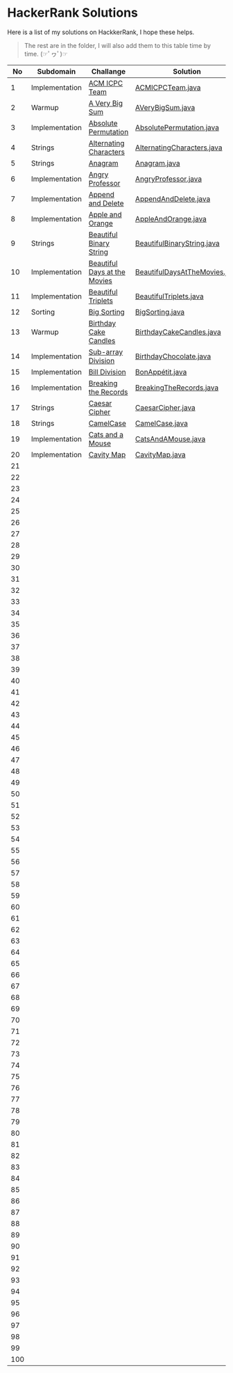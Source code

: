 # HackerRank Solutions

Here is a list of my solutions on HackkerRank, I hope these helps.

> The rest are in the folder, I will also add them to this table time by time. (☞ﾟヮﾟ)☞

|No| Subdomain | Challange | Solution | Points | Difficulty
| ------ | ------ | ------ | ------ | ------ | ------ |
|1| Implementation | [ACM ICPC Team](https://www.hackerrank.com/challenges/acm-icpc-team/problem) | [ACMICPCTeam.java](/Problem%20Solving%20(Algorithms)/ACMICPCTeam.java) | 25 | Easy
|2| Warmup |[A Very Big Sum](https://www.hackerrank.com/challenges/a-very-big-sum/problem) | [AVeryBigSum.java](/Problem%20Solving%20(Algorithms)/AVeryBigSum.java) | 10 | Easy
|3| Implementation | [Absolute Permutation](https://www.hackerrank.com/challenges/absolute-permutation/problem) | [AbsolutePermutation.java](/Problem%20Solving%20(Algorithms)/AbsolutePermutation.java) | 40 | Medium
|4| Strings | [Alternating Characters](https://www.hackerrank.com/challenges/alternating-characters/problem) | [AlternatingCharacters.java](/Problem%20Solving%20(Algorithms)/AlternatingCharacters.java) | 20 | Easy
|5| Strings | [Anagram](https://www.hackerrank.com/challenges/anagram/problem) | [Anagram.java](/Problem%20Solving%20(Algorithms)/Anagram.java) | 25 | Easy
|6| Implementation | [Angry Professor](https://www.hackerrank.com/challenges/angry-professor/problem) | [AngryProfessor.java](/Problem%20Solving%20(Algorithms)/AngryProfessor.java) | 20 | Easy
|7| Implementation| [Append and Delete](https://www.hackerrank.com/challenges/append-and-delete/problem) | [AppendAndDelete.java](/Problem%20Solving%20(Algorithms)/AppendAndDelete.java) | 20 | Easy
|8| Implementation| [Apple and Orange](https://www.hackerrank.com/challenges/apple-and-orange/problem) | [AppleAndOrange.java](/Problem%20Solving%20(Algorithms)/AppleAndOrange.java) | 10| Easy
|9| Strings | [Beautiful Binary String](https://www.hackerrank.com/challenges/beautiful-binary-string/problem) | [BeautifulBinaryString.java](/Problem%20Solving%20(Algorithms)/BeautifulBinaryString.java) |20 | Easy
|10| Implementation | [Beautiful Days at the Movies](https://www.hackerrank.com/challenges/beautiful-days-at-the-movies/problem) | [BeautifulDaysAtTheMovies.java](/Problem%20Solving%20(Algorithms)/BeautifulDaysAtTheMovies.java) | 15 | Easy
|11| Implementation | [Beautiful Triplets](https://www.hackerrank.com/challenges/beautiful-triplets/problem) | [BeautifulTriplets.java](/Problem%20Solving%20(Algorithms)/BeautifulTriplets.java) |20 | Easy
|12| Sorting | [Big Sorting](https://www.hackerrank.com/challenges/big-sorting/problem) | [BigSorting.java](/Problem%20Solving%20(Algorithms)/BigSorting.java) | 20 | Easy
|13| Warmup| [Birthday Cake Candles](https://www.hackerrank.com/challenges/birthday-cake-candles/problem) | [BirthdayCakeCandles.java](/Problem%20Solving%20(Algorithms)/BirthdayCakeCandles.java) | 10 | Easy
|14| Implementation| [Sub-array Division](https://www.hackerrank.com/challenges/the-birthday-bar/problem) | [BirthdayChocolate.java](/Problem%20Solving%20(Algorithms)/BirthdayChocolate.java) | 10 | Easy
|15| Implementation | [Bill Division](https://www.hackerrank.com/challenges/bon-appetit/problem) | [BonAppétit.java](/Problem%20Solving%20(Algorithms)/BonAppétit.java) | 10 | Easy
|16| Implementation| [Breaking the Records](https://www.hackerrank.com/challenges/breaking-best-and-worst-records/problem) | [BreakingTheRecords.java](/Problem%20Solving%20(Algorithms)/BreakingTheRecords.java) | 10 | Easy
|17| Strings | [Caesar Cipher](https://www.hackerrank.com/challenges/caesar-cipher-1/problem) | [CaesarCipher.java](/Problem%20Solving%20(Algorithms)/CaesarCipher.java) | 15 | Easy
|18| Strings | [CamelCase](https://www.hackerrank.com/challenges/camelcase/problem) | [CamelCase.java](/Problem%20Solving%20(Algorithms)/CamelCase.java) | 15 | Easy
|19| Implementation | [Cats and a Mouse](https://www.hackerrank.com/challenges/cats-and-a-mouse/problem) | [CatsAndAMouse.java](/Problem%20Solving%20(Algorithms)/CatsAndAMouse.java) | 15 | Easy
|20| Implementation | [Cavity Map](https://www.hackerrank.com/challenges/cavity-map/problem) | [CavityMap.java](/Problem%20Solving%20(Algorithms)/CavityMap.java) | 30 | Easy
|21| | []() | [](/Problem%20Solving%20(Algorithms)/) | |
|22| | []() | [](/Problem%20Solving%20(Algorithms)/) | |
|23| | []() | [](/Problem%20Solving%20(Algorithms)/) | |
|24| | []() | [](/Problem%20Solving%20(Algorithms)/) | |
|25| | []() | [](/Problem%20Solving%20(Algorithms)/) | |
|26| | []() | [](/Problem%20Solving%20(Algorithms)/) | |
|27| | []() | [](/Problem%20Solving%20(Algorithms)/) | |
|28| | []() | [](/Problem%20Solving%20(Algorithms)/) | |
|29| | []() | [](/Problem%20Solving%20(Algorithms)/) | |
|30| | []() | [](/Problem%20Solving%20(Algorithms)/) | |
|31| | []() | [](/Problem%20Solving%20(Algorithms)/) | |
|32| | []() | [](/Problem%20Solving%20(Algorithms)/) | |
|33| | []() | [](/Problem%20Solving%20(Algorithms)/) | |
|34| | []() | [](/Problem%20Solving%20(Algorithms)/) | |
|35| | []() | [](/Problem%20Solving%20(Algorithms)/) | |
|36| | []() | [](/Problem%20Solving%20(Algorithms)/) | |
|37| | []() | [](/Problem%20Solving%20(Algorithms)/) | |
|38| | []() | [](/Problem%20Solving%20(Algorithms)/) | |
|39| | []() | [](/Problem%20Solving%20(Algorithms)/) | |
|40| | []() | [](/Problem%20Solving%20(Algorithms)/) | |
|41| | []() | [](/Problem%20Solving%20(Algorithms)/) | |
|42| | []() | [](/Problem%20Solving%20(Algorithms)/) | |
|43| | []() | [](/Problem%20Solving%20(Algorithms)/) | |
|44| | []() | [](/Problem%20Solving%20(Algorithms)/) | |
|45| | []() | [](/Problem%20Solving%20(Algorithms)/) | |
|46| | []() | [](/Problem%20Solving%20(Algorithms)/) | |
|47| | []() | [](/Problem%20Solving%20(Algorithms)/) | |
|48| | []() | [](/Problem%20Solving%20(Algorithms)/) | |
|49| | []() | [](/Problem%20Solving%20(Algorithms)/) | |
|50| | []() | [](/Problem%20Solving%20(Algorithms)/) | |
|51| | []() | [](/Problem%20Solving%20(Algorithms)/) | |
|52| | []() | [](/Problem%20Solving%20(Algorithms)/) | |
|53| | []() | [](/Problem%20Solving%20(Algorithms)/) | |
|54| | []() | [](/Problem%20Solving%20(Algorithms)/) | |
|55| | []() | [](/Problem%20Solving%20(Algorithms)/) | |
|56| | []() | [](/Problem%20Solving%20(Algorithms)/) | |
|57| | []() | [](/Problem%20Solving%20(Algorithms)/) | |
|58| | []() | [](/Problem%20Solving%20(Algorithms)/) | |
|59| | []() | [](/Problem%20Solving%20(Algorithms)/) | |
|60| | []() | [](/Problem%20Solving%20(Algorithms)/) | |
|61| | []() | [](/Problem%20Solving%20(Algorithms)/) | |
|62| | []() | [](/Problem%20Solving%20(Algorithms)/) | |
|63| | []() | [](/Problem%20Solving%20(Algorithms)/) | |
|64| | []() | [](/Problem%20Solving%20(Algorithms)/) | |
|65| | []() | [](/Problem%20Solving%20(Algorithms)/) | |
|66| | []() | [](/Problem%20Solving%20(Algorithms)/) | |
|67| | []() | [](/Problem%20Solving%20(Algorithms)/) | |
|68| | []() | [](/Problem%20Solving%20(Algorithms)/) | |
|69| | []() | [](/Problem%20Solving%20(Algorithms)/) | |
|70| | []() | [](/Problem%20Solving%20(Algorithms)/) | |
|71| | []() | [](/Problem%20Solving%20(Algorithms)/) | |
|72| | []() | [](/Problem%20Solving%20(Algorithms)/) | |
|73| | []() | [](/Problem%20Solving%20(Algorithms)/) | |
|74| | []() | [](/Problem%20Solving%20(Algorithms)/) | |
|75| | []() | [](/Problem%20Solving%20(Algorithms)/) | |
|76| | []() | [](/Problem%20Solving%20(Algorithms)/) | |
|77| | []() | [](/Problem%20Solving%20(Algorithms)/) | |
|78| | []() | [](/Problem%20Solving%20(Algorithms)/) | |
|79| | []() | [](/Problem%20Solving%20(Algorithms)/) | |
|80| | []() | [](/Problem%20Solving%20(Algorithms)/) | |
|81| | []() | [](/Problem%20Solving%20(Algorithms)/) | |
|82| | []() | [](/Problem%20Solving%20(Algorithms)/) | |
|83| | []() | [](/Problem%20Solving%20(Algorithms)/) | |
|84| | []() | [](/Problem%20Solving%20(Algorithms)/) | |
|85| | []() | [](/Problem%20Solving%20(Algorithms)/) | |
|86| | []() | [](/Problem%20Solving%20(Algorithms)/) | |
|87| | []() | [](/Problem%20Solving%20(Algorithms)/) | |
|88| | []() | [](/Problem%20Solving%20(Algorithms)/) | |
|89| | []() | [](/Problem%20Solving%20(Algorithms)/) | |
|90| | []() | [](/Problem%20Solving%20(Algorithms)/) | |
|91| | []() | [](/Problem%20Solving%20(Algorithms)/) | |
|92| | []() | [](/Problem%20Solving%20(Algorithms)/) | |
|93| | []() | [](/Problem%20Solving%20(Algorithms)/) | |
|94| | []() | [](/Problem%20Solving%20(Algorithms)/) | |
|95| | []() | [](/Problem%20Solving%20(Algorithms)/) | |
|96| | []() | [](/Problem%20Solving%20(Algorithms)/) | |
|97| | []() | [](/Problem%20Solving%20(Algorithms)/) | |
|98| | []() | [](/Problem%20Solving%20(Algorithms)/) | |
|99| | []() | [](/Problem%20Solving%20(Algorithms)/) | |
|100| | []() | [](/Problem%20Solving%20(Algorithms)/) | |
